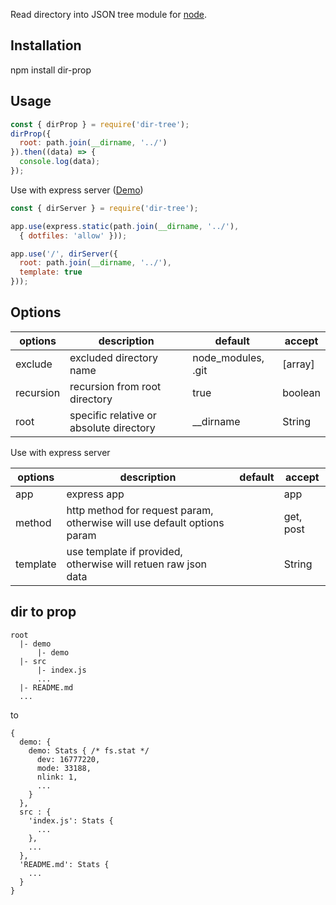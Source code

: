 Read directory into JSON tree module for [node](https://nodejs.org).

## Installation

npm install dir-prop

## Usage

```js
const { dirProp } = require('dir-tree');
dirProp({
  root: path.join(__dirname, '../')
}).then((data) => {
  console.log(data);
});
```

Use with express server ([Demo](https://dir-prop-77617p9138kn.runkit.sh/))

```js
const { dirServer } = require('dir-tree');

app.use(express.static(path.join(__dirname, '../'),
  { dotfiles: 'allow' }));

app.use('/', dirServer({
  root: path.join(__dirname, '../'),
  template: true
}));
```

## Options

| options   | description                             | default            | accept  |
| --------- | --------------------------------------- | ------------------ | ------- |
| exclude   | excluded directory name                 | node_modules, .git | [array] |
| recursion | recursion from root directory           | true               | boolean |
| root      | specific relative or absolute directory | __dirname          | String  |

Use with express server

| options   | description                                                             | default | accept    |
| --------- | ----------------------------------------------------------------------- | ------- | --------- |
| app       | express app                                                             |         | app       |
| method    | http method for request param, otherwise will use default options param |         | get, post |
| template  | use template if provided, otherwise will retuen raw json data           |         | String    |

## dir to prop

```
root
  |- demo
      |- demo
  |- src
      |- index.js
      ...
  |- README.md
  ...
```

to

```
{
  demo: {
    demo: Stats { /* fs.stat */
      dev: 16777220,
      mode: 33188,
      nlink: 1,
      ...
    }
  },
  src : {
    'index.js': Stats {
      ...
    },
    ...
  },
  'README.md': Stats {
    ...
  }
}
```
